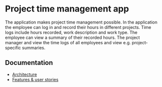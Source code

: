 # Project time management app
The application makes project time management possible. In the application the employee can log in and record their hours in different projects. Time logs include hours recorded, work description and work type. The employee can view a summary of their recorded hours. The project manager and view the time logs of all employees and view e.g. project-specific summaries.

## Documentation
* [Architecture](https://github.com/emmalait/project-time-mgmt/blob/master/documentation/architecture.md)
* [Features & user stories](https://github.com/emmalait/project-time-mgmt/blob/master/documentation/features.md)
